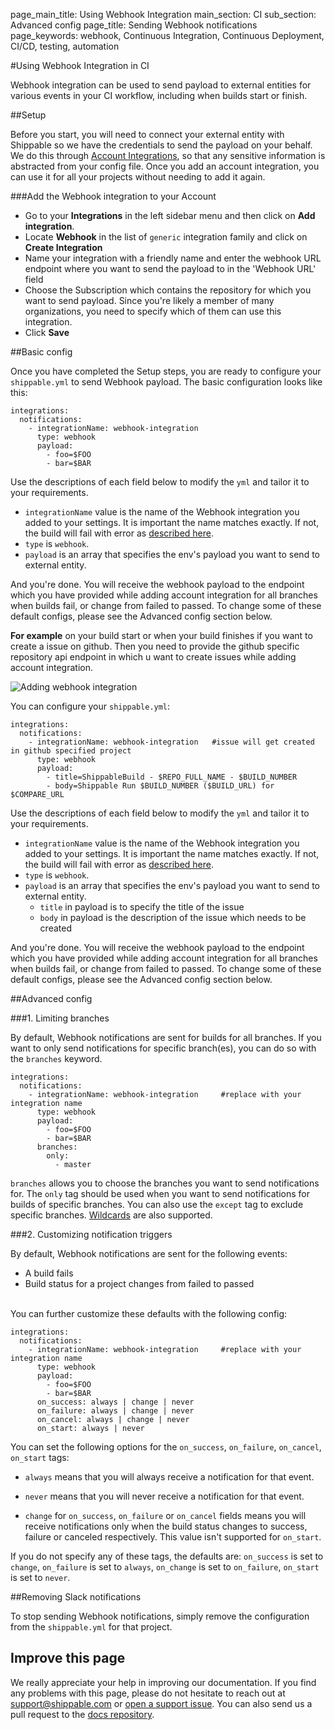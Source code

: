 page_main_title: Using Webhook Integration
main_section: CI
sub_section: Advanced config
page_title: Sending Webhook notifications
page_keywords: webhook, Continuous Integration, Continuous Deployment, CI/CD, testing, automation

#Using Webhook Integration in CI

Webhook integration can be used to send payload to external entities for various events in your CI workflow, including when builds start or finish.

##Setup

Before you start, you will need to connect your external entity with Shippable so we have the credentials to send the payload on your behalf. We do this through [Account Integrations](../platform/integration/overview/), so that any sensitive information is abstracted from your config file. Once you add an account integration, you can use it for all your projects without needing to add it again.

###Add the Webhook integration to your Account

-  Go to your **Integrations** in the left sidebar menu and then click on **Add integration**.
-  Locate **Webhook** in the list of `generic` integration family and click on **Create Integration**
-  Name your integration with a friendly name and enter the webhook URL endpoint where you want to send the payload to in the 'Webhook URL' field 
-  Choose the Subscription which contains the repository for which you want to send payload. Since you're likely a member of many organizations, you need to specify which of them can use this integration.
-  Click **Save**

##Basic config

Once you have completed the Setup steps, you are ready to configure your `shippable.yml` to send Webhook payload. The basic configuration looks like this:


```
integrations:
  notifications:
    - integrationName: webhook-integration   
      type: webhook
      payload:
        - foo=$FOO
        - bar=$BAR
```
Use the descriptions of each field below to modify the `yml` and tailor it to your requirements.

- `integrationName` value is the name of the Webhook integration you added to your settings. It is important the name matches exactly. If not, the build will fail with error as [described here](/ci/troubleshoot/#integration-name-specified-in-yml-does-not-match).
- `type` is `webhook`.
- `payload` is an array that specifies the env's payload you want to send to external entity.

And you're done. You will receive the webhook payload to the endpoint which you have provided while adding account integration for all branches when builds fail, or change from failed to passed. To change some of these default configs, please see the Advanced config section below.

**For example** on your build start or when your build finishes if you want to create a issue on github. Then you need to provide the github specific repository api endpoint in which u want to create issues while adding account integration.

<img src="../../images/ci/add-webhook-int.png" alt="Adding webhook integration">

You can configure your `shippable.yml`:

```
integrations:
  notifications:
    - integrationName: webhook-integration   #issue will get created in github specified project
      type: webhook
      payload:
        - title=ShippableBuild - $REPO_FULL_NAME - $BUILD_NUMBER
        - body=Shippable Run $BUILD_NUMBER ($BUILD_URL) for $COMPARE_URL  
```
Use the descriptions of each field below to modify the `yml` and tailor it to your requirements.

- `integrationName` value is the name of the Webhook integration you added to your settings. It is important the name matches exactly. If not, the build will fail with error as [described here](/ci/troubleshoot/#integration-name-specified-in-yml-does-not-match).
- `type` is `webhook`.
- `payload` is an array that specifies the env's payload you want to send to external entity.
  - `title` in payload is to specify the title of the issue
  - `body` in payload is the description of the issue which needs to be created

And you're done. You will receive the webhook payload to the endpoint which you have provided while adding account integration for all branches when builds fail, or change from failed to passed. To change some of these default configs, please see the Advanced config section below.

##Advanced config

###1. Limiting branches

By default, Webhook notifications are sent for builds for all branches. If you want to only send notifications for specific branch(es), you can do so with the `branches` keyword.

```
integrations:                               
  notifications:
    - integrationName: webhook-integration     #replace with your integration name   
      type: webhook  
      payload:
        - foo=$FOO
        - bar=$BAR
      branches:
        only:
          - master
```

`branches` allows you to choose the branches you want to send notifications for. The `only` tag should be used when you want to send notifications for builds of specific branches. You can also use the `except` tag to exclude specific branches. [Wildcards](../../ci/advancedOptions/branches/) are also supported.


###2. Customizing notification triggers

By default, Webhook notifications are sent for the following events:

- <i class="ion-ios-minus-empty"></i> A build fails
- <i class="ion-ios-minus-empty"></i> Build status for a project changes from failed to passed

<br>
You can further customize these defaults with the following config:

```
integrations:                               
  notifications:
    - integrationName: webhook-integration     #replace with your integration name   
      type: webhook  
      payload:
        - foo=$FOO
        - bar=$BAR
      on_success: always | change | never
      on_failure: always | change | never
      on_cancel: always | change | never
      on_start: always | never
```

You can set the following options for the `on_success`, `on_failure`, `on_cancel`, `on_start` tags:

- <i class="ion-ios-minus-empty"></i>`always` means that you will always receive a notification for that event.

- <i class="ion-ios-minus-empty"></i> `never` means that you will never receive a notification for that event.

- <i class="ion-ios-minus-empty"></i> `change` for `on_success`, `on_failure` or `on_cancel` fields means you will receive notifications only when the build status changes to success, failure or canceled respectively. This value isn't supported for `on_start`.

If you do not specify any of these tags, the defaults are: `on_success` is set to `change`, `on_failure` is set to `always`, `on_change` is set to `on_failure`, `on_start` is set to `never`.

##Removing Slack notifications

To stop sending Webhook notifications, simply remove the configuration from the `shippable.yml` for that project.

## Improve this page

We really appreciate your help in improving our documentation. If you find any problems with this page, please do not hesitate to reach out at [support@shippable.com](mailto:support@shippable.com) or [open a support issue](https://www.github.com/Shippable/support/issues). You can also send us a pull request to the [docs repository](https://www.github.com/Shippable/docs).